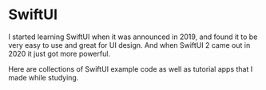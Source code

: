 # SwiftUI

I started learning SwiftUI when it was announced in 2019, and found it to be very easy to use and great for UI design.  And when SwiftUI 2 came out in 2020 it just got more powerful. 

Here are collections of SwiftUI example code as well as tutorial apps that I made while studying. 

